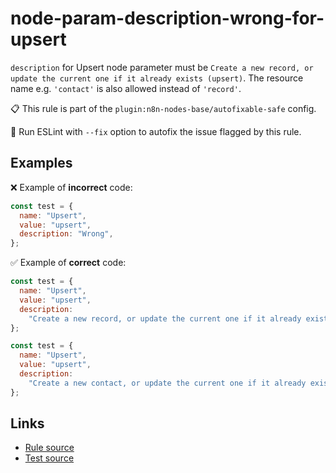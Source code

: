 [//]: # "File generated from a template. Do not edit this file directly."

# node-param-description-wrong-for-upsert

`description` for Upsert node parameter must be `Create a new record, or update the current one if it already exists (upsert)`. The resource name e.g. `'contact'` is also allowed instead of `'record'`.

📋 This rule is part of the `plugin:n8n-nodes-base/autofixable-safe` config.

🔧 Run ESLint with `--fix` option to autofix the issue flagged by this rule.

## Examples

❌ Example of **incorrect** code:

```js
const test = {
  name: "Upsert",
  value: "upsert",
  description: "Wrong",
};
```

✅ Example of **correct** code:

```js
const test = {
  name: "Upsert",
  value: "upsert",
  description:
    "Create a new record, or update the current one if it already exists (upsert)",
};

const test = {
  name: "Upsert",
  value: "upsert",
  description:
    "Create a new contact, or update the current one if it already exists (upsert)",
};
```

## Links

- [Rule source](../../lib/rules/node-param-description-wrong-for-upsert.ts)
- [Test source](../../tests/node-param-description-wrong-for-upsert.test.ts)
